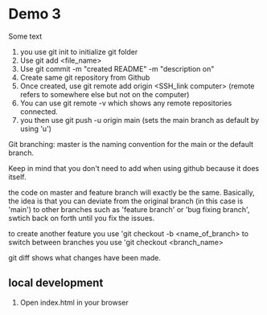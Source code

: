 # Demo 3

Some text

1. you use git init to initialize git folder
2. Use git add <file_name>
3. Use git commit -m "created README" -m "description on"
4. Create same git repository from Github
5. Once created, use git remote add origin <SSH_link computer> (remote refers to somewhere else but not on the computer)
6. You can use git remote -v which shows any remote repositories connected.
7. you then use git push -u origin main (sets the main branch as default by using 'u')

Git branching: master is the naming convention for the main or the default branch.

Keep in mind that you don't need to add when using github because it does itself.

the code on master and feature branch will exactly be the same.
Basically, the idea is that you can deviate from the original branch (in this case is 'main') to other branches such as 'feature branch' or 'bug fixing branch', swtich back on forth until you fix the issues.

to create another feature you use 'git checkout -b <name_of_branch>
to switch between branches you use 'git checkout <branch_name>

git diff shows what changes have been made.

## local development

1. Open index.html in your browser







